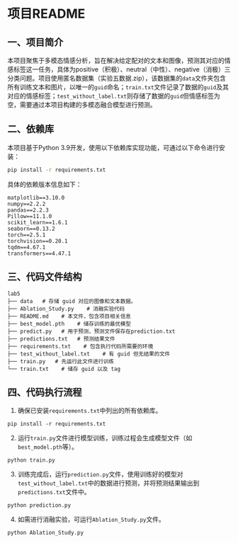# 项目README
## 一、项目简介
本项目聚焦于多模态情感分析，旨在解决给定配对的文本和图像，预测其对应的情感标签这一任务，具体为positive（积极）、neutral（中性）、negative（消极）三分类问题。项目使用匿名数据集（实验五数据.zip），该数据集的`data`文件夹包含所有训练文本和图片，以唯一的`guid`命名；`train.txt`文件记录了数据的`guid`及其对应的情感标签；`test_without_label.txt`则存储了数据的`guid`但情感标签为空，需要通过本项目构建的多模态融合模型进行预测。

## 二、依赖库
本项目基于Python 3.9开发，使用以下依赖库实现功能，可通过以下命令进行安装：
```bash
pip install -r requirements.txt
```
具体的依赖版本信息如下：
```
matplotlib==3.10.0
numpy==2.2.2
pandas==2.2.3
Pillow==11.1.0
scikit_learn==1.6.1
seaborn==0.13.2
torch==2.5.1
torchvision==0.20.1
tqdm==4.67.1
transformers==4.47.1
```

## 三、代码文件结构
```
lab5
├── data   # 存储 guid 对应的图像和文本数据。
├── Ablation_Study.py    # 消融实验代码
├── README.md    # 本文件，包含项目相关信息
├── best_model.pth    # 储存训练的最优模型
├── predict.py   # 用于预测，预测文件保存在prediction.txt
├── predictions.txt   # 预测结果文件
├── requirements.txt    # 包含执行代码所需要的环境
├── test_without_label.txt    # 有 guid 但无结果的文件
├── train.py   # 先运行此文件进行训练
└── train.txt    # 储存 guid 以及 tag 
```

## 四、代码执行流程
1. 确保已安装`requirements.txt`中列出的所有依赖库。
```
pip install -r requirements.txt
```
2. 运行`train.py`文件进行模型训练，训练过程会生成模型文件（如`best_model.pth`等）。
```
python train.py
```
3. 训练完成后，运行`prediction.py`文件，使用训练好的模型对`test_without_label.txt`中的数据进行预测，并将预测结果输出到`predictions.txt`文件中。
```
python prediction.py
```
4. 如需进行消融实验，可运行`Ablation_Study.py`文件。
```
python Ablation_Study.py
```

